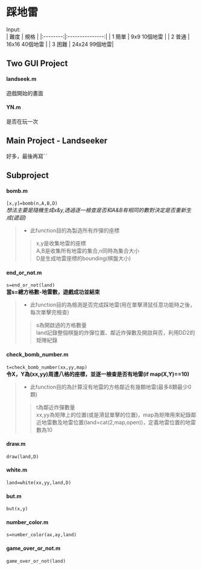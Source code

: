 # 踩地雷

Input:  
| 難度 | 規格 |
|:--------:|:---------------:|
| 1 簡單 | 9x9 10個地雷 | 
| 2 普通 | 16x16 40個地雷 | 
| 3 困難 | 24x24 99個地雷| 
## Two GUI Project
#### landseek.m
遊戲開始的畫面
#### YN.m
是否在玩一次
## Main Project - Landseeker  
好多，最後再寫ˊˋ
## Subproject
#### bomb.m
` [x,y]=bomb(n,A,B,D) `  
*想法主要是隨機生成x&y,透過逐一檢查是否和A&B有相同的數對決定是否重新生成(遞迴)*
>* 此function目的為製造所有炸彈的座標  
>> x,y是收集地雷的座標  
A,B是收集所有地雷的集合,n同時為集合大小  
D是生成地雷座標的bounding(棋盤大小)  

#### end_or_not.m
` s=end_or_not(land) `  
**當s=總方格數-地雷數，遊戲成功並結束**
>* 此function目的為檢測是否完成踩地雷(用在單擊滑鼠任意功能時之後，每次單擊完檢查)  
>> s為開啟過的方格數量  
land記錄整個棋盤的炸彈位置、鄰近炸彈數及開啟與否，利用D*D*2的矩陣紀錄
#### check_bomb_number.m
` t=check_bomb_number(xx,yy,map) `  
**令X，Y為(xx,yy)周遭八格的座標，並逐一檢查是否有地雷(if map(X,Y)==10)**
>* 此function目的為計算沒有地雷的方格鄰近有幾顆地雷(最多8顆最少0顆)  
>> t為鄰近炸彈數量  
xx,yy為矩陣上的位置(或是滑鼠單擊的位置)，map為矩陣用來紀錄鄰近地雷數及地雷位置(land=cat(2,map,open))，定義地雷位置的地雷數為10  
#### draw.m
` draw(land,D) `  
#### white.m
` land=white(xx,yy,land,D) `  
#### but.m
` but(x,y) `  
#### number_color.m
` s=number_color(ax,ay,land) `  
#### game_over_or_not.m
 ` game_over_or_not(land) `
